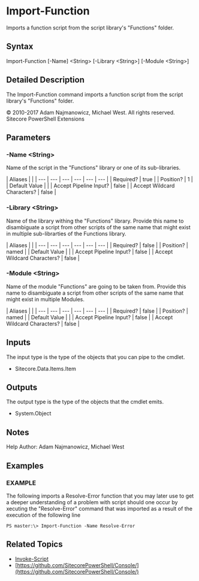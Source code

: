 # Import-Function

Imports a function script from the script library's "Functions" folder.

## Syntax

Import-Function \[-Name\] &lt;String&gt; \[-Library &lt;String&gt;\] \[-Module &lt;String&gt;\]

## Detailed Description

The Import-Function command imports a function script from the script library's "Functions" folder.

© 2010-2017 Adam Najmanowicz, Michael West. All rights reserved. Sitecore PowerShell Extensions

## Parameters

### -Name  &lt;String&gt;

Name of the script in the "Functions" library or one of its sub-libraries.

| Aliases |  |
| --- | --- | --- | --- | --- | --- |
| Required? | true |
| Position? | 1 |
| Default Value |  |
| Accept Pipeline Input? | false |
| Accept Wildcard Characters? | false |

### -Library  &lt;String&gt;

Name of the library withing the "Functions" library. Provide this name to disambiguate a script from other scripts of the same name that might exist in multiple sub-librarties of the Functions library.

| Aliases |  |
| --- | --- | --- | --- | --- | --- |
| Required? | false |
| Position? | named |
| Default Value |  |
| Accept Pipeline Input? | false |
| Accept Wildcard Characters? | false |

### -Module  &lt;String&gt;

Name of the module "Functions" are going to be taken from. Provide this name to disambiguate a script from other scripts of the same name that might exist in multiple Modules.

| Aliases |  |
| --- | --- | --- | --- | --- | --- |
| Required? | false |
| Position? | named |
| Default Value |  |
| Accept Pipeline Input? | false |
| Accept Wildcard Characters? | false |

## Inputs

The input type is the type of the objects that you can pipe to the cmdlet.

* Sitecore.Data.Items.Item 

## Outputs

The output type is the type of the objects that the cmdlet emits.

* System.Object 

## Notes

Help Author: Adam Najmanowicz, Michael West

## Examples

### EXAMPLE

The following imports a Resolve-Error function that you may later use to get a deeper understanding of a problem with script should one occur by xecuting the "Resolve-Error" command that was imported as a result of the execution of the following line

```text
PS master:\> Import-Function -Name Resolve-Error
```

## Related Topics

* [Invoke-Script](invoke-script.md)
* [https://github.com/SitecorePowerShell/Console/](https://github.com/SitecorePowerShell/Console/) 

